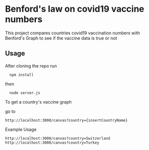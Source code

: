 # Benford's law on covid19 vaccine numbers

This project compares countries covid19 vaccination numbers with Benford's Graph to see if the vaccine data is true or not

## Usage

####

After cloning the repo run

```http
  npm install
```

then

```http
  node server.js
```

To get a country's vaccine graph

go to

```
http://localhost:3000/canvas?country={insertCountryName}

```

Example Usage

```
http://localhost:3000/canvas?country=Switzerland
http://localhost:3000/canvas?country=Turkey
```
